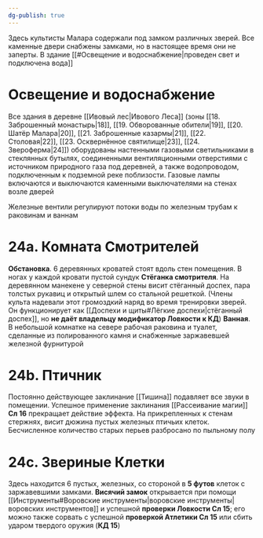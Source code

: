 ```yaml
---
dg-publish: true
---
```

Здесь культисты Малара содержали под замком различных зверей. Все каменные двери снабжены замками, но в настоящее время они не заперты. В здание [[#Освещение и водоснабжение|проведен свет и подключена вода]]

# Освещение и водоснабжение

Все здания в деревне [[Ивовый лес|Ивового Леса]] (зоны [[18. Заброшенный монастырь|18]], [[19. Обворованные обители|19]], [[20. Шатёр Малара|20]], [[21. Заброшенные казармы|21]], [[22. Столовая|22]], [[23. Осквернённое святилище|23]], [[24. Звероферма|24]]) оборудованы настенными газовыми светильниками в стеклянных бутылях, соединенными вентиляционными отверстиями с источником природного газа под деревней, а также водопроводом, подключенным к подземной реке поблизости. Газовые лампы включаются и выключаются каменными выключателями на стенах возле дверей

Железные вентили регулируют потоки воды по железным трубам к раковинам и ваннам

# 24а. Комната Смотрителей

**Обстановка**. 6 деревянных кроватей стоят вдоль стен помещения. В ногах у каждой кровати пустой сундук
**Стёганка смотрителя**. На деревянном манекене у северной стены висит стёганный доспех, пара толстых рукавиц и открытый шлем со стальной решеткой. (Члены культа надевали этот громоздкий наряд во время тренировки зверей. Он функционирует как [[Доспехи и щиты#Лёгкие доспехи|стёганный доспех]], но **не даёт владельцу модификатор Ловкости к КД**)
**Ванная**. В небольшой комнатке на севере рабочая раковина и туалет, сделанные из полированного камня и снабженные заржавевшей железной фурнитурой

# 24b. Птичник

Постоянно действующее заклинание [[Тишина]] подавляет все звуки в помещении. Успешное применение заклинания [[Рассеивание магии]] **Сл 16** прекращает действие эффекта. На прикрепленных к стенам стержнях, висит дюжина пустых железных птичьих клеток. Бесчисленное количество старых перьев разбросано по пыльному полу

# 24с. Звериные Клетки

Здесь находится 6 пустых, железных, со стороной в **5 футов** клеток с заржавевшими замками. **Висячий замок** открывается при помощи [[Инструменты#Воровские инструменты|воровские инструменты|воровских инструментов]] и успешной **проверки Ловкости Сл 15**; его можно также сорвать с успешной **проверкой Атлетики Сл 15** или сбить ударом твердого оружия (**КД 15**)